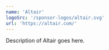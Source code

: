 ```yaml
---
name: 'Altair'
logoSrc: '/sponsor-logos/altair.svg'
url: 'https://altair.com/'
---
```

Description of Altair goes here.